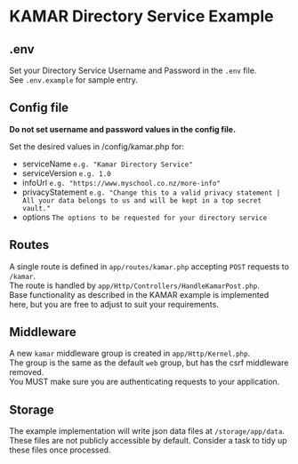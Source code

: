# KAMAR Directory Service Example

## .env 
Set your Directory Service Username and Password in the `.env` file.  
See `.env.example` for sample entry.  

## Config file
__Do not set username and password values in the config file.__

Set the desired values in /config/kamar.php for:
- serviceName `e.g. "Kamar Directory Service"`
- serviceVersion `e.g. 1.0`
- infoUrl `e.g. "https://www.myschool.co.nz/more-info"`
- privacyStatement  `e.g. "Change this to a valid privacy statement | All your data belongs to us and will be kept in a top secret vault."`
- options `The options to be requested for your directory service`

## Routes
A single route is defined in `app/routes/kamar.php` accepting `POST` requests to `/kamar`.  
The route is handled by `app/Http/Controllers/HandleKamarPost.php`.  
Base functionality as described in the KAMAR example is implemented here, but you are free to adjust to suit your requirements.

## Middleware
A new `kamar` middleware group is created in `app/Http/Kernel.php`.  
The group is the same as the default `web` group, but has the csrf middleware removed.  
You MUST make sure you are authenticating requests to your application.  

## Storage
The example implementation will write json data files at `/storage/app/data`. These files are not publicly accessible by default.
Consider a task to tidy up these files once processed.
